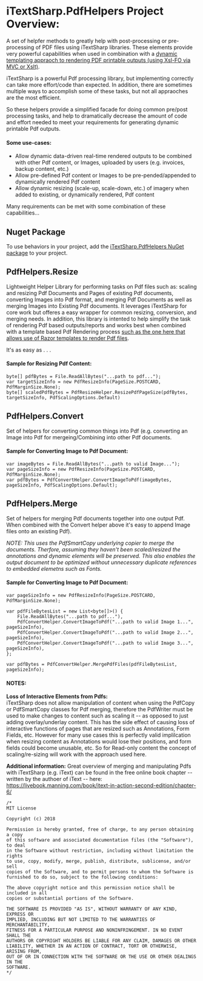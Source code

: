 # iTextSharp.PdfHelpers Project Overview:
A set of helpfer methods to greatly help with post-processing or pre-processing of PDF files using iTextSharp libraries. These elements provide very powerful capabilities when used in combination with a [dynamic templating appraoch to rendering PDF printable outputs (using Xsl-FO via MVC or Xslt)](https://github.com/cajuncoding/PdfTemplating.XslFO).

iTextSharp is a powerful Pdf processing library, but implementing correctly can take more effort/code than expected. In addition, there are sometimes multiple ways to accomplish some of these tasks, but not all appraoches are the most efficient.

So these helpers provide a simplified facade for doing common pre/post processing tasks, and help to dramatically decrease the amount of code and effort needed to meet your requirements for generating dynamic printable Pdf outputs.

#### Some use-cases:
 - Allow dynamic data-driven real-time rendered outputs to be combined with other Pdf content, or Images, uploaded by users (e.g. invoices, backup content, etc.)
 - Allow pre-defined Pdf content or Images to be pre-pended/appended to dynamically rendered Pdf content
 - Allow dynamic resizing (scale-up, scale-down, etc.) of imagery when added to existing, or dynamically rendered, Pdf content

Many requirements can be met with some combination of these capabilities...

## Nuget Package
To use behaviors in your project, add the [iTextSharp.PdfHelpers NuGet package](https://www.nuget.org/packages/iTextSharp.PdfHelpers/) to your project.

## PdfHelpers.Resize
Lightweight Helper Library for performing tasks on Pdf files such as: scaling and resizing Pdf Documents and Pages of existing Pdf documents, converting Images into Pdf 
format, and merging Pdf Documents as well as merging Images into Existing Pdf documents.  It leverages iTextSharp for core work but offeres a easy wrapper for common 
resizing, conversion, and merging needs.  In addition, this library is intented to help simplify the task of rendering Pdf based outputs/reports and works best when 
combined with a template based Pdf Rendering process [such as the one here that allows use of Razor templates to render Pdf files](https://github.com/cajuncoding/XslFO.TestSolution).

It's as easy as . . .

#### Sample for Resizing Pdf Content:
```
byte[] pdfBytes = File.ReadAllBytes("...path to pdf...");
var targetSizeInfo = new PdfResizeInfo(PageSize.POSTCARD, PdfMarginSize.None);
byte[] scaledPdfBytes = PdfResizeHelper.ResizePdfPageSize(pdfBytes, targetSizeInfo, PdfScalingOptions.Default)
```


## PdfHelpers.Convert
Set of helpers for converting common things into Pdf (e.g. converting an Image into Pdf for mergeing/Combining into other Pdf documents.

#### Sample for Converting Image to Pdf Document:
```
var imageBytes = File.ReadAllBytes("...path to valid Image...");
var pageSizeInfo = new PdfResizeInfo(PageSize.POSTCARD, PdfMarginSize.None);
var pdfBytes = PdfConvertHelper.ConvertImageToPdf(imageBytes, pageSizeInfo, PdfScalingOptions.Default);
```   


## PdfHelpers.Merge
Set of helpers for merging Pdf documents together into one output Pdf. When combined with the Convert helper above it's 
easy to append Image files onto an existing Pdf).  

*NOTE: This uses the PdfSmartCopy underlying copier to merge the documents. Therfore, assuming they haven't been scaled/resized the annotations and dynamic
elements will be preserved.  This also enables the output document to be optimized without unnecessary duplicate references to embedded elemetns such as Fonts.*

#### Sample for Converting Image to Pdf Document:
```
var pageSizeInfo = new PdfResizeInfo(PageSize.POSTCARD, PdfMarginSize.None);

var pdfFileBytesList = new List<byte[]>() {
    File.ReadAllBytes("...path to pdf..."),
    PdfConvertHelper.ConvertImageToPdf("...path to valid Image 1...", pageSizeInfo),
    PdfConvertHelper.ConvertImageToPdf("...path to valid Image 2...", pageSizeInfo),
    PdfConvertHelper.ConvertImageToPdf("...path to valid Image 3...", pageSizeInfo),
};

var pdfBytes = PdfConvertHelper.MergePdfFiles(pdfFileBytesList, pageSizeInfo);
```

  
#### NOTES:
**Loss of Interactive Elements from Pdfs:**  
iTextSharp does not allow manipulation of content when using the PdfCopy or PdfSmartCopy classes for Pdf merging, therefore the PdfWriter 
must be used to make changes to content such as scaling it -- as opposed to just adding overlay/underlay content.  This has the side effect of causing
loss of interactive functions of pages that are resized such as Annotations, Form Fields, etc.  However for many use cases this is perfectly valid implilcation
when resizing content as Annotations would lose their positions, and form fields could become unusable, etc.  So for Read-only content the concept of scaling/re-sizing
will work with the approach used here.

**Additional information:**
Great overview of merging and manipulating Pdfs with iTextSharp (e.g. iText) can be found in the free online book chapter -- written by the authoer of iText -- here:  
https://livebook.manning.com/book/itext-in-action-second-edition/chapter-6/

```
/*
MIT License

Copyright (c) 2018

Permission is hereby granted, free of charge, to any person obtaining a copy
of this software and associated documentation files (the "Software"), to deal
in the Software without restriction, including without limitation the rights
to use, copy, modify, merge, publish, distribute, sublicense, and/or sell
copies of the Software, and to permit persons to whom the Software is
furnished to do so, subject to the following conditions:

The above copyright notice and this permission notice shall be included in all
copies or substantial portions of the Software.

THE SOFTWARE IS PROVIDED "AS IS", WITHOUT WARRANTY OF ANY KIND, EXPRESS OR
IMPLIED, INCLUDING BUT NOT LIMITED TO THE WARRANTIES OF MERCHANTABILITY,
FITNESS FOR A PARTICULAR PURPOSE AND NONINFRINGEMENT. IN NO EVENT SHALL THE
AUTHORS OR COPYRIGHT HOLDERS BE LIABLE FOR ANY CLAIM, DAMAGES OR OTHER
LIABILITY, WHETHER IN AN ACTION OF CONTRACT, TORT OR OTHERWISE, ARISING FROM,
OUT OF OR IN CONNECTION WITH THE SOFTWARE OR THE USE OR OTHER DEALINGS IN THE
SOFTWARE.
*/
```
